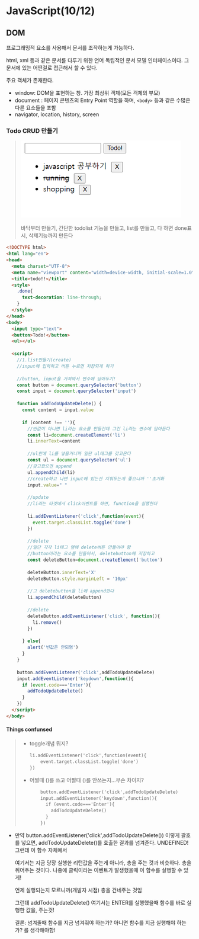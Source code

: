# JavaScript(10/12)



## DOM

프로그래밍적 요소를 사용해서 문서를 조작하는게 가능하다.

html, xml 등과 같은 문서를 다루기 위한 언어 독립적인 문서 모델 인터페이스이다. 그 문서에 있는 어떤걸로 접근해서 할 수 있다. 

주요 객체가 존재한다. 

 - window: DOM을 표현하는 창. 가장 최상위 객체(모든 객체의 부모)
 - document : 페이지 콘텐츠의 Entry Point 역할을 하며, `<body>` 등과 같은 수많은 다른 요소들을 포함
- navigator, location, history, screen



### Todo CRUD 만들기

> ![image-20201012231634033](1012_js.assets/image-20201012231634033.png)
>
> 바닥부터 만들기, 간단한 todolist 기능을 만들고, list를 만들고, 다 하면 done표시, 삭제기능까지 만든다

```html
<!DOCTYPE html>
<html lang="en">
<head>
  <meta charset="UTF-8">
  <meta name="viewport" content="width=device-width, initial-scale=1.0">
  <title>todo!!</title>
  <style>
    .done{
      text-decoration: line-through;
    }
  </style>
</head>
<body>
  <input type="text">
  <button>Todo!</button>
  <ul></ul>

  <script>
    //1.list만들기(create)
    //input에 입력하고 버튼 누르면 저장되게 하기
    
    //button, input을 가져와서 변수에 담아두기!
    const button = document.querySelector('button')
    const input = document.querySelector('input')

    function addTodoUpdateDelete() {
      const content = input.value 

      if (content !== ''){
        //빈값이 아니면 li라는 요소를 만들건데 그건 li라는 변수에 담아둔다
        const li=document.createElement('li')
        li.innerText=content
		
        //ul안에 li를 넣을거니까 일단 ul태그를 갖고온다
        const ul = document.querySelector('ul')
        //갖고왔으면 append
        ul.appendChild(li)
        //create하고 나면 input에 있는건 지워두는게 좋으니까 ''초기화
        input.value=" "
        
        //update
        //li라는 타겟에서 click이벤트를 하면, function을 실행한다
        
        li.addEventListener('click',function(event){
          event.target.classList.toggle('done')
        })

        //delete
        //일단 각각 li태그 옆에 delete버튼 만들어야 함
        //button이라는 요소를 만들어서, deletebutton에 저장하고
        const deleteButton=document.createElement('button')

        deleteButton.innerText='X'
        deleteButton.style.marginLeft = '10px'
		
        //그 deletebutton을 li에 append한다
        li.appendChild(deleteButton)

        //delete
        deleteButton.addEventListener('click', function(){
          li.remove()
        })

      } else{
        alert('빈값은 안되염')
      }
    }

    button.addEventListener('click',addTodoUpdateDelete)
    input.addEventListener('keydown',function(){
      if (event.code==='Enter'){
        addTodoUpdateDelete()
      }
    })
  </script>
</body>
```



#### Things confunsed

> - toggle개념 뭐지? 
>
>   ```html
>   li.addEventListener('click',function(event){
>   	event.target.classList.toggle('done')
>   })
>   ```
>
> - 어쩔때 ()를 쓰고 어쩔때 ()를 안쓰는지...무슨 차이지?
>
>   ```html
>       button.addEventListener('click',addTodoUpdateDelete)
>       input.addEventListener('keydown',function(){
>         if (event.code==='Enter'){
>           addTodoUpdateDelete()
>         }
>       })
>   ```
>



- 만약 button.addEventListener('click',addTodoUpdateDelete()) 이렇게 괄호를 넣으면,  addTodoUpdateDelete()를 호출한 결과를 넘겨준다. UNDEFINED!  그런데 이 함수 자체에서

  여기서는 지금 당장 실행한 리턴값을 주는게 아니라, 총을 주는 것과 비슷하다. 총을 쥐어주는 것이다. 나중에 클릭이라는 이벤트가 발생했을때 이 함수를 실행할 수 있게! 

  언제 실행되는지 모르니까(개발자 시점) 총을 건네주는 것임

  

  그런데 addTodoUpdateDelete() 여기서는 ENTER를 실행했을때 함수를 바로 실행한 값을, 주는것! 

  결론: 넘겨줄때 함수를 지금 넘겨줘야 하는가? 아니면 함수를 지금 실행해야 하는가? 를 생각해야함!







